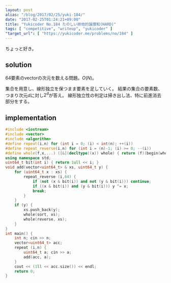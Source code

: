 ```yaml
---
layout: post
alias: "/blog/2017/02/25/yuki-184/"
date: "2017-02-25T01:24:21+09:00"
title: "Yukicoder No.184 たのしい排他的論理和(HARD)"
tags: [ "competitive", "writeup", "yukicoder" ]
"target_url": [ "https://yukicoder.me/problems/no/184" ]
---
```


ちょっと好き。

## solution

$64$要素のvectorの次元を数える問題。$O(N)$。

集合を用意し、線形独立を保つまま要素を足していく。
結果の集合の要素数、つまり次元$d$に対し$2^d$が答え。
線形独立性の判定は掃き出し法、特に前進消去部分をする。

## implementation

``` c++
#include <iostream>
#include <vector>
#include <algorithm>
#define repeat(i,n) for (int i = 0; (i) < int(n); ++(i))
#define repeat_reverse(i,n) for (int i = (n)-1; (i) >= 0; --(i))
#define whole(f,x,...) ([&](decltype((x)) whole) { return (f)(begin(whole), end(whole), ## __VA_ARGS__); })(x)
using namespace std;
uint64_t bit(int i) { return 1ull << i; }
void add(vector<uint64_t> & xs, uint64_t y) {
    for (uint64_t x : xs) {
        repeat_reverse (i,64) {
            if (not (x & bit(i)) and not (y & bit(i))) continue;
            if ((x & bit(i)) and (y & bit(i))) y ^= x;
            break;
        }
    }
    if (y) {
        xs.push_back(y);
        whole(sort, xs);
        whole(reverse, xs);
    }
}
int main() {
    int n; cin >> n;
    vector<uint64_t> acc;
    repeat (i,n) {
        uint64_t a; cin >> a;
        add(acc, a);
    }
    cout << (1ll << acc.size()) << endl;
    return 0;
}
```
